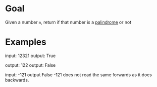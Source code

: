 # Goal

Given a number `n`, return if that number is a [palindrome](https://en.wikipedia.org/wiki/Palindrome) or not

# Examples

input: 12321
output: True

output: 122
output: False

input: -121
output False
-121 does not read the same forwards as it does backwards.
